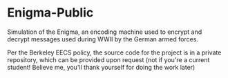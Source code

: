 # Enigma-Public
Simulation of the Enigma, an encoding machine used to encrypt and decrypt messages used during WWII by the German armed forces.

Per the Berkeley EECS policy, the source code for the project is in a private repository, which can be provided upon request (not if you're a current student! Believe me, you'll thank yourself for doing the work later)
